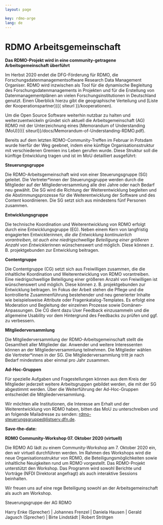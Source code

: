 ```yaml
---
layout: page

key: rdmo-arge
lang: de
---
```


RDMO Arbeitsgemeinschaft 
========

**Das RDMO-Projekt wird in eine community-getragene Arbeitsgemeinschaft überführt**

Im Herbst 2020 endet die DFG-Förderung für RDMO, die Forschungsdatenmanagementsoftware Research Data Management Organiser. RDMO wird inzwischen als Tool für die dynamische Begleitung des Forschungsdatenmanagements in Projekten und für die Erstellung von Datenmanagementplänen an vielen Forschungsinstitutionen in Deutschland genutzt. Einen Überblick hierzu gibt die geographische Verteilung und [Liste der Kooperationspartner]({{ siteurl }}/kooperationen).

Um die Open Source Software weiterhin nutzbar zu halten und weiterzuentwickeln gründet sich aktuell die Arbeitsgemeinschaft (AG) RDMO mit der Unterzeichnung eines [Memorandum of Understanding (MoU)]({{ siteurl}}/docs/Memorandum-of-Understanding-RDMO.pdf). 

Bereits auf dem letzten RDMO-Community-Treffen im Februar in Potsdam wurde hierfür der Weg geebnet, indem eine künftige Organisationsstruktur mit verschiedenen Gremien ins Leben gerufen wurde. Diese Struktur soll die künftige Entwicklung tragen und ist im MoU detailliert ausgeführt:

**Steuerungsgruppe**

Die RDMO-Arbeitsgemeinschaft wird von einer Steuerungsgruppe (SG) geleitet. Die
Vertreter*innen der Steuerungsgruppe werden durch die Mitglieder auf der
Mitgliederversammlung alle drei Jahre oder nach Bedarf neu gewählt.
Die SG wird die Richtung der Weiterentwicklung begleiten und die
Abstimmungsprozesse für die Weiterentwicklung der Software und des Content
koordinieren. Die SG setzt sich aus mindestens fünf Personen zusammen. 

**Entwicklungsgruppe**

Die technische Koordination und Weiterentwicklung von RDMO erfolgt durch eine
Entwicklungsgruppe (EG). Neben einem Kern von langfristig engagierten
Entwickler*innen, die die Entwicklung kontinuierlich vorantreiben, ist auch eine
niedrigschwellige Beteiligung einer größeren Anzahl von Entwickler*innen
wünschenswert und möglich. Diese können z. B. projektgebunden zur Entwicklung
beitragen.

**Contentgruppe**

Die Contentgruppe (CG) setzt sich aus Freiwilligen zusammen, die die inhaltliche Koordination und Weiterentwicklung von RDMO vorantreiben. Eine niedrigschwellige Beteiligung einer größeren Anzahl von Freiwilligen ist wünschenswert und möglich. Diese können z. B. projektgebunden zur Entwicklung beitragen.
Im Fokus der Arbeit stehen die Pflege und die kontrollierte Zusammenführung
bestehender und neu generierter Inhalte wie beispielsweise Attribute oder
Fragenkatalog-Templates. Es erfolgt eine Moderation und Begleitung der einzelnen
Prozesse sowie Domänen-Anpassungen. Die CG dient dazu User Feedback
einzusammeln und die allgemeine Usability vor dem Hintergrund des Feedbacks zu
prüfen und ggf. zu verbessern.

**Mitgliederversammlung**

Die Mitgliederversammlung der RDMO-Arbeitsgemeinschaft stellt die Gesamtheit aller
Mitglieder dar. Anwender und weitere Interessenten können an der
Mitgliederversammlung teilnehmen. Die Mitglieder wählen die Vertreter*innen in der SG.
Die Mitgliederversammlung tritt je nach Bedarf mindestens aber einmal pro Jahr
zusammen.

**Ad-Hoc-Gruppen**

Für spezielle Aufgaben und Fragestellungen können aus dem Kreis der Mitglieder
jederzeit weitere Arbeitsgruppen gebildet werden, die mit der SG abgestimmt werden.
Über die Weiterführung der Ad-Hoc-Gruppen entscheidet die Mitgliederversammlung.

Wir möchten alle Institutionen, die Interesse am Erhalt und der Weiterentwicklung von RDMO haben, bitten das MoU zu unterschreiben und an folgende Mailadresse zu senden: rdmo-steuerungsgruppe@listserv.dfn.de.

**Save-the-date:**

**RDMO Community-Workshop 07. Oktober 2020 (virtuell)**

Die  RDMO AG lädt zu einem Community-Workshop am 7. Oktober 2020 ein, den wir virtuell durchführen werden. Im Rahmen des Workshops wird die neue Organisationsstruktur von RDMO, die Beteiligungsmöglichkeiten sowie inhaltliche Neuigkeiten rund um RDMO vorgestellt. Das RDMO-Projekt unterstützt den Workshop.
Das Programm wird sowohl Berichte und Vorträge (NFDI Direktorat angefragt) als auch interaktive Sessions beinhalten. 

Wir freuen uns auf eine rege Beteiligung sowohl an der Arbeitsgemeinschaft als auch am Workshop.

Steuerungsgruppe der AG RDMO

Harry Enke (Sprecher) |
Johannes Frenzel |
Daniela Hausen |
Gerald Jagusch (Sprecher) |
Birte Lindstädt |
Robert Strötgen
